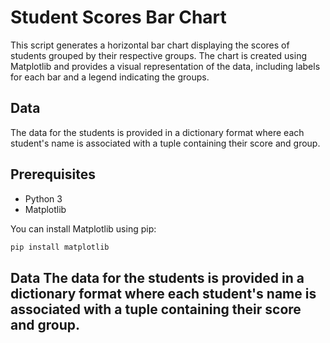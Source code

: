 # Student Scores Bar Chart

This script generates a horizontal bar chart displaying the scores of students grouped by their respective groups. The chart is created using Matplotlib and provides a visual representation of the data, including labels for each bar and a legend indicating the groups.

## Data

The data for the students is provided in a dictionary format where each student's name is associated with a tuple containing their score and group.

## Prerequisites

- Python 3
- Matplotlib

You can install Matplotlib using pip:

```bash
pip install matplotlib
```

## Data The data for the students is provided in a dictionary format where each student's name is associated with a tuple containing their score and group.

```python data = { "Ana": (10, "A"), "Bernardo": (8, "A"), ....}

```
